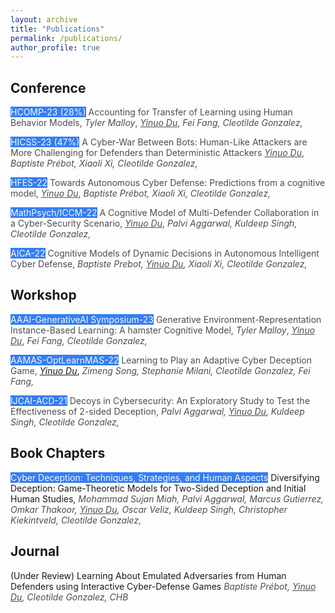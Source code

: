 ```yaml
---
layout: archive
title: "Publications"
permalink: /publications/
author_profile: true
---
```


<!-- {% if author.googlescholar %}
  You can also find my articles on <u><a href="{{author.googlescholar}}">my Google Scholar profile</a>.</u>
{% endif %}

{% include base_path %}

{% for post in site.publications reversed %}
  {% include archive-single.html %}
{% endfor %} -->

## Conference
<span style="background-color:#357ef2;color:#f5f8fc;">HCOMP-23 (28%)</span> <span  style="color:#4d4d4d;">Accounting for Transfer of Learning using Human Behavior Models,</span>   <span style="color:#4d4d4d;">*Tyler Malloy*, *<u>Yinuo Du</u>*, *Fei Fang, Cleotilde Gonzalez,*</span>

<span style="background-color:#357ef2;color:#f5f8fc;">HICSS-23 (47%)</span> <span  style="color:#4d4d4d;">A Cyber-War Between Bots: Human-Like Attackers are More Challenging for Defenders than Deterministic Attackers</span>   <span style="color:#4d4d4d;">*<u>Yinuo Du</u>*, *Baptiste Prébot, Xiaoli Xi, Cleotilde Gonzalez,* </span>

<span style="background-color:#357ef2;color:#f5f8fc;">HFES-22</span> <span style="color:#4d4d4d;">Towards Autonomous Cyber Defense: Predictions from a cognitive model,</span>   <span style="color:#4d4d4d;">*<u>Yinuo Du</u>*, *Baptiste Prébot, Xiaoli Xi, Cleotilde Gonzalez,* </span>

<span style="background-color:#357ef2;color:#f5f8fc;">MathPsych/ICCM-22</span> <span  style="color:#4d4d4d;">A Cognitive Model of Multi-Defender Collaboration in a Cyber-Security Scenario,</span>   <span style="color:#4d4d4d;">*<u>Yinuo Du</u>*, *Palvi Aggarwal, Kuldeep Singh, Cleotilde Gonzalez,* </span>

<span style="background-color:#357ef2;color:#f5f8fc;">AICA-22</span> <span  style="color:#4d4d4d;">Cognitive Models of Dynamic Decisions in Autonomous Intelligent Cyber Defense,</span>   <span style="color:#4d4d4d;">*Baptiste Prebot, <u>Yinuo Du</u>, Xiaoli Xi, Cleotilde Gonzalez,*  </span>

## Workshop
<span style="background-color:#357ef2;color:#f5f8fc;">AAAI-GenerativeAI Symposium-23</span> <span  style="color:#4d4d4d;">Generative Environment-Representation Instance-Based Learning: A hamster Cognitive Model,</span>   <span style="color:#4d4d4d;">*Tyler Malloy*, *<u>Yinuo Du</u>*, *Fei Fang, Cleotilde Gonzalez,*</span>

<span style="background-color:#357ef2;color:#f5f8fc;">AAMAS-OptLearnMAS-22</span> <span  style="color:#4d4d4d;">Learning to Play an Adaptive Cyber Deception Game,</span>   *<u>Yinuo Du</u>*, <span style="color:#4d4d4d;">*Zimeng Song, Stephanie Milani, Cleotilde Gonzalez, Fei Fang,*</span>

<span style="background-color:#357ef2;color:#f5f8fc;">IJCAI-ACD-21</span> <span  style="color:#4d4d4d;">Decoys in Cybersecurity: An Exploratory Study to Test the Effectiveness of 2-sided Deception,</span>   <span style="color:#4d4d4d;">*Palvi Aggarwal, <u>Yinuo Du</u>, Kuldeep Singh, Cleotilde Gonzalez,*</span>

## Book Chapters
<span style="background-color:#357ef2;color:#f5f8fc;">Cyber Deception: Techniques, Strategies, and Human Aspects</span> <span >Diversifying Deception: Game-Theoretic Models for Two-Sided Deception and Initial Human Studies,</span>   <span style="color:#4d4d4d;">*Mohammad Sujan Miah, Palvi Aggarwal, Marcus Gutierrez, Omkar Thakoor, <u>Yinuo Du</u>, Oscar Veliz, Kuldeep Singh, Christopher Kiekintveld, Cleotilde Gonzalez,*   </span>

## Journal
<span >(Under Review) Learning About Emulated Adversaries from Human Defenders
using Interactive Cyber-Defense Games</span>   <span style="color:#4d4d4d;">*Baptiste Prébot, <u>Yinuo Du</u>, Cleotilde Gonzalez,*   *CHB*</span>




